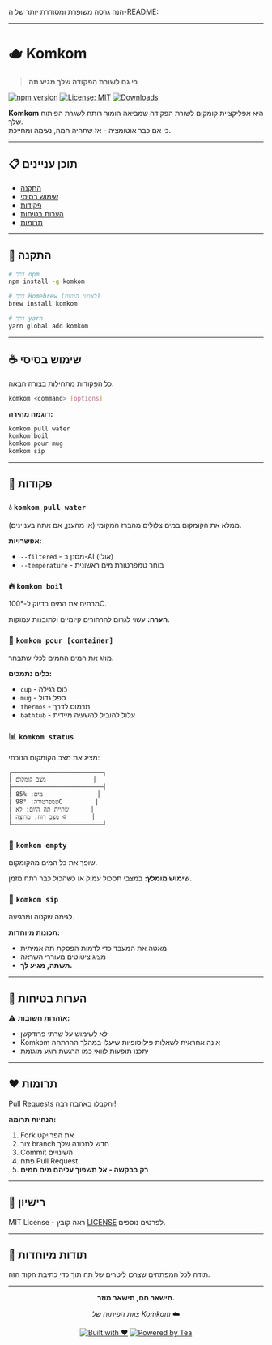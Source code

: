 הנה גרסה משופרת ומסודרת יותר של ה-README:

---

# 🫖 Komkom
> **כי גם לשורת הפקודה שלך מגיע תה**

[![npm version](https://img.shields.io/npm/v/komkom.svg)](https://www.npmjs.com/package/komkom)
[![License: MIT](https://img.shields.io/badge/License-MIT-yellow.svg)](https://opensource.org/licenses/MIT)
[![Downloads](https://img.shields.io/npm/dm/komkom.svg)](https://www.npmjs.com/package/komkom)

**Komkom** היא אפליקציית קומקום לשורת הפקודה שמביאה הומור רותח לשגרת הפיתוח שלך.  
כי אם כבר אוטומציה - אז שתהיה חמה, נעימה ומחייכת.

---

## 📋 תוכן עניינים

- [התקנה](#-התקנה)
- [שימוש בסיסי](#-שימוש-בסיסי)
- [פקודות](#-פקודות)
- [הערות בטיחות](#-הערות-בטיחות)
- [תרומות](#-תרומות)

---

## 🔧 התקנה

```bash
# דרך npm
npm install -g komkom

# דרך Homebrew (לאנשי הטעם)
brew install komkom

# דרך yarn
yarn global add komkom
```

---

## ☕ שימוש בסיסי

כל הפקודות מתחילות בצורה הבאה:

```bash
komkom <command> [options]
```

**דוגמה מהירה:**
```bash
komkom pull water
komkom boil
komkom pour mug
komkom sip
```

---

## 🧪 פקודות

### 💧 `komkom pull water`
ממלא את הקומקום במים צלולים מהברז המקומי (או מהענן, אם אתה בעניינים).

**אפשרויות:**
- `--filtered` - מסנן ב-AI (אולי)
- `--temperature` - בוחר טמפרטורת מים ראשונית

### 🔥 `komkom boil`
מרתיח את המים בדיוק ל-100°C.

**הערה:** עשוי לגרום להרהורים קיומיים ולתובנות עמוקות.

### 🍵 `komkom pour [container]`
מוזג את המים החמים לכלי שתבחר.

**כלים נתמכים:**
- `cup` - כוס רגילה
- `mug` - ספל גדול
- `thermos` - תרמוס לדרך
- ~~`bathtub`~~ - עלול להוביל להשעיה מיידית

### 📊 `komkom status`
מציג את מצב הקומקום הנוכחי:
```
┌─────────────────────────┐
│ מצב קומקום             │
├─────────────────────────┤
│ מים: 85%               │
│ טמפרטורה: 98°C         │
│ שתיית תה היום: לא      │
│ מצב רוח: מרוצה ☺️       │
└─────────────────────────┘
```

### 🚰 `komkom empty`
שופך את כל המים מהקומקום.

**שימוש מומלץ:** במצבי תסכול עמוק או כשהכול כבר רתח מזמן.

### 🥃 `komkom sip`
לגימה שקטה ומרגיעה.

**תכונות מיוחדות:**
- מאטה את המעבד כדי לדמות הפסקת תה אמיתית
- מציג ציטוטים מעוררי השראה
- **תשתה, מגיע לך.**

---

## 🛑 הערות בטיחות

⚠️ **אזהרות חשובות:**
- לא לשימוש על שרתי פרודקשן
- Komkom אינה אחראית לשאלות פילוסופיות שיעלו במהלך ההרתחה
- יתכנו תופעות לוואי כמו הרגשת רוגע מוגזמת

---

## ❤️ תרומות

Pull Requests יתקבלו באהבה רבה!

**הנחיות תרומה:**
1. Fork את הפרויקט
2. צור branch חדש לתכונה שלך
3. Commit השינויים
4. פתח Pull Request
5. **רק בבקשה - אל תשפוך עליהם מים חמים**

---

## 📄 רישיון

MIT License - ראה קובץ [LICENSE](LICENSE) לפרטים נוספים.

---

## 🌟 תודות מיוחדות

תודה לכל המפתחים שצרכו ליטרים של תה תוך כדי כתיבת הקוד הזה.

---

<div align="center">

**תישאר חם, תישאר מוזר.**

*צוות הפיתוח של Komkom* ☁️

[![Built with ❤️](https://img.shields.io/badge/Built%20with-❤️-red.svg)](https://github.com/komkom-team)
[![Powered by Tea](https://img.shields.io/badge/Powered%20by-Tea-green.svg)](https://en.wikipedia.org/wiki/Tea)

</div>
